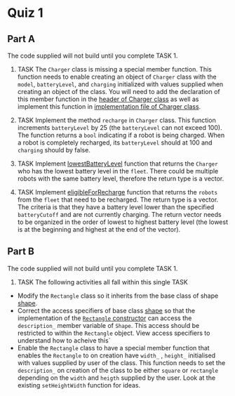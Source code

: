 Quiz 1
======

Part A
------

The code supplied will not build until you complete TASK 1.

1) TASK
The `Charger` class is missing a special member function. This function needs to enable creating an object of `Charger` class with the `model`, `batteryLevel`, and `charging` initialized with values supplied when creating an object of the class. You will need to add the declaration of this member function in the [header of Charger class](./a/robot.h) as well as implement this function in [implementation file of Charger class](./a/robot.cpp).

2) TASK
Implement the method `recharge` in `Charger` class. This function increments `batteryLevel` by 25 (the `batteryLevel` can not exceed 100). The function returns a `bool` indicating if a robot is being charged. When a robot is completely recharged, its `batteryLevel` should at 100 and `charging` should by false.

3) TASK
Implement [lowestBatteryLevel](./a/processing.h) function that returns the `Charger` who has the lowest battery level in the `fleet`. There could be multiple robots with the same battery level, therefore the return type is a vector.

4) TASK
Implement [eligibleForRecharge](./a/processing.h) function that returns the `robots` from the `fleet` that need to be recharged. The return type is a vector. The criteria is that they have a battery level lower than the specified `batteryCutoff` and are not currently charging. The return vector needs to be organized in the order of lowest to highest battery level (the lowest is at the beginning and highest at the end of the vector).

Part B
------

The code supplied will not build until you complete TASK 1.

1. TASK
The following activities all fall within this single TASK
* Modify the `Rectangle` class so it inherits from the base class of shape [shape](./b/shape.h). 
* Correct the access specifiers of base class [shape](./b/shape.h) so that the implementation of the [`Rectangle` constructor](./b/rectangle.cpp) can access the `description_` member variable of `Shape`. This access should be restricted to within the `Rectangle` object. View access specifiers to understand how to acheive this`
* Enable the  `Rectangle` class to have a special member function that enables the `Rectangle` to on creation have `width_` , `height_`  initialised with values supplied by user of the class. This function needs to set the `description_` on creation of the class to be either `square` or `rectangle` depending on the `width` and  `heigth` supplied by the user. Look at the existing `setHeightWidth` function for ideas.
